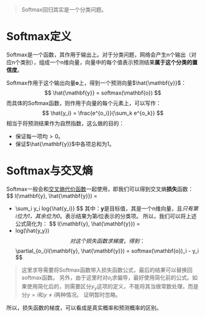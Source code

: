 > Softmax回归其实是一个分类问题。

# Softmax定义
Softmax是一个函数，其作用于输出上。对于分类问题，网络会产生n个输出（对应n个类别），组成一个n维向量，向量中的每个值表示预测结果**属于这个分类的置信度**。

Softmax作用于这个输出向量$\mathbf{o}$上，得到一个预测向量$\hat{\mathbf{y}}$：
$$
\hat{\mathbf{y}} = softmax(\mathbf{o})
$$
而具体的Softmax函数，则作用于向量的每个元素上，可以写作：
$$
\hat{y_i} = \frac{e^{o_i}}{\sum_k e^{o_k}}
$$
相当于将预测结果作为自然指数，这么做的目的：
- 保证每一项均$>0$。
- 保证$\hat{\mathbf{y}}$中各项总和为1。


# Softmax与交叉熵
Softmax一般会和[交叉熵代价函数](交叉熵代价函数.md)一起使用，即我们可以得到交叉熵**损失**函数：
$$
l(\mathbf{y}, \hat{\mathbf{y}}) = 
- \sum_i y_i log{\hat{y_i}}
$$
其中：$\mathbf{y}$是目标值，其是一个n维向量，且*只有第$i$位为1，其余位为0*。表示结果为第$i$位表示的分类项。
所以，我们可以将上述公式简化为：
$$
l(\mathbf{y}, \hat{\mathbf{y}}) = 
- log(\hat{y_y})
$$
对这个损失函数求梯度，得到：
$$
\partial_{o_i}l(\mathbf{y}, \hat{\mathbf{y}})
=
softmax(\mathbf{o})_i - y_i
$$
> 这里求导需要将Softmax函数带入损失函数公式，最后的结果可以替换回softmax函数。
> 另外，由于这里时对$o_i$求偏导，最好使用简化前的公式。如果使用简化后的，则需要区分$y_y$这项的定义，不能将其当做常数处理，而是分$y=i$和$y \ne i$两种情况。
> 证明暂时忽略。

所以，损失函数的梯度，可以看成是真实概率和预测概率的区别。
